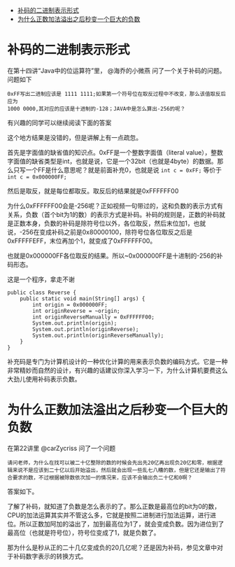 - [补码的二进制表示形式](#%e8%a1%a5%e7%a0%81%e7%9a%84%e4%ba%8c%e8%bf%9b%e5%88%b6%e8%a1%a8%e7%a4%ba%e5%bd%a2%e5%bc%8f)
- [为什么正数加法溢出之后秒变一个巨大的负数](#%e4%b8%ba%e4%bb%80%e4%b9%88%e6%ad%a3%e6%95%b0%e5%8a%a0%e6%b3%95%e6%ba%a2%e5%87%ba%e4%b9%8b%e5%90%8e%e7%a7%92%e5%8f%98%e4%b8%80%e4%b8%aa%e5%b7%a8%e5%a4%a7%e7%9a%84%e8%b4%9f%e6%95%b0)

# 补码的二进制表示形式

在第十四讲“Java中的位运算符”里， @海乔的小微燕 问了一个关于补码的问题。问题如下

```
0xFF写出二进制应该是 1111 1111;如果第一个符号位在取反过程中不改变，那么该值取反后应为
1000 0000,其对应的应该是十进制的-128；JAVA中是怎么算出-256的呢？
```

有兴趣的同学可以继续阅读下面的答案

这个地方结果是没错的，但是讲解上有一点疏忽。

首先是字面值的缺省值的知识点。0xFF是一个整数字面值（literal value），整数字面值的缺省类型是int，也就是说，它是一个32bit（也就是4byte）的数据。那么只写一个FF是什么意思呢？就是前面补充0，也就是说
```int c = 0xFF;```
等价于
```int c = 0x000000FF;```

然后是取反，就是每位都取反。取反后的结果就是0xFFFFFF00

为什么0xFFFFFF00会是-256呢？正如视频一句带过的，这和负数的表示方式有关系，负数（首个bit为1的数）的表示方式是补码。补码的规则是，正数的补码就是正数本身，负数的补码是除符号位以外，各位取反，然后末位加1，也就说，-256在变成补码之前是0x80000100，除符号位各位取反之后是0xFFFFFEFF，末位再加个1，就变成了0xFFFFFF00。

也就是0x000000FF各位取反的结果。所以~0x000000FF是十进制的-256的补码形态。

这是一个程序，拿走不谢

```
public class Reverse {
    public static void main(String[] args) {
        int origin = 0x000000FF;
        int originReverse = ~origin;
        int originReverseManually = 0xFFFFFF00;
        System.out.println(origin);
        System.out.println(originReverse);
        System.out.println(originReverseManually);
    }
}
```
补充码是专门为计算机设计的一种优化计算的用来表示负数的编码方式。它是一种非常精妙而自然的设计，有兴趣的话建议你深入学习一下，为什么计算机要费这么大劲儿使用补码表示负数。


# 为什么正数加法溢出之后秒变一个巨大的负数

在第22讲里 @carZycriss 问了一个问题

```
请问老师，为什么在找可以被二十亿整除的数的时候会先出先20亿再出现负20亿和零，根据逻辑来说不是应该到二十亿以后开始溢出，然后就会出现一些乱七八糟的数，但是它还是输出了符合要求的数，不过根据被除数依次加一的情况来，应该不会输出负二十亿和0啊？
```

答案如下。

了解了补码，就知道了负数是怎么表示的了。那么正数是最高位的bit为0的数，CPU的加法运算其实并不管这么多，它就是按照二进制进行加法运算，进行进位。所以正数加阿加的溢出了，加到最高位为1了，就会变成负数。因为进位到了最高位（也就是符号位），符号位变成了1，就是负数了。

那为什么是秒从正的二十几亿变成负的20几亿呢？还是因为补码，参见文章中对于补码数字表示的转换方式。
